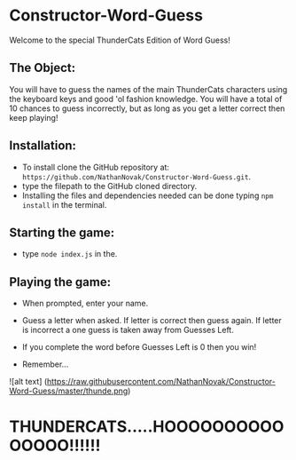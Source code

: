 # Constructor-Word-Guess

Welcome to the special ThunderCats Edition of Word Guess! 

## The Object:

  You will have to guess the names of the main ThunderCats characters using the keyboard keys and good 'ol fashion knowledge.  You will have a total of 10 chances to guess incorrectly, but as long as you get a letter correct then keep playing! 
  
## Installation:

- To install clone the GitHub repository at:
`https://github.com/NathanNovak/Constructor-Word-Guess.git`.
- type the filepath to the GitHub cloned directory.
- Installing the files and dependencies needed can be done typing `npm install` in the terminal.

## Starting the game:

- type `node index.js` in the. 

## Playing the game:

- When prompted, enter your name.  
- Guess a letter when asked. If letter is correct then guess again. If letter is incorrect a one guess is taken away from Guesses Left.  
- If you complete the word before Guesses Left is 0 then you win! 

- Remember...


![alt text] (https://raw.githubusercontent.com/NathanNovak/Constructor-Word-Guess/master/thunde.png)



# THUNDERCATS.....HOOOOOOOOOOOOOOO!!!!!!


